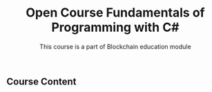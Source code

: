 <h1 align="center"><strong>Open Course Fundamentals of Programming with C#</strong></h1>
<p align="center">This course is a part of Blockchain education module</p>
</br>
<h2></b>Course Content</b></h2>
</br>

